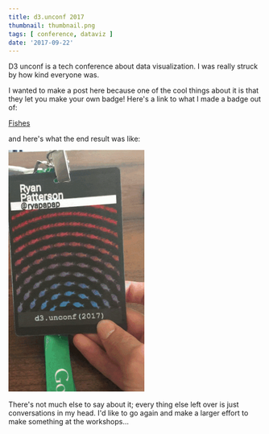 ```yaml
---
title: d3.unconf 2017
thumbnail: thumbnail.png
tags: [ conference, dataviz ]
date: '2017-09-22'
---
```

D3 unconf is a tech conference about data visualization. I was really struck by how kind everyone was.

I wanted to make a post here because one of the cool things about it is that they let you make your own badge! Here's a link to what I made a badge out of:

[Fishes](https://bl.ocks.org/ryapapap/77efc0ea1f028068a8bbf2776fdc4838)

and here's what the end result was like:

![Badge](badge.gif)

There's not much else to say about it; every thing else left over is just conversations in my head. I'd like to go again and make a larger effort to make something at the workshops...
